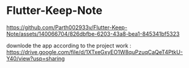 # Flutter-Keep-Note



https://github.com/Parth002933v/Flutter-Keep-Note/assets/140066704/826dbfbe-6203-43a8-bea1-845341bf5323




downlode the app according to the project work : https://drive.google.com/file/d/1XTxeGxyEO1W8quPzuqCaQeT4PtkU-Y40/view?usp=sharing
